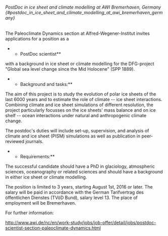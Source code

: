 ###### PostDoc in ice sheet and climate modelling at AWI Bremerhaven, Germany {#postdoc_in_ice_sheet_and_climate_modelling_at_awi_bremerhaven_germany}

The Paleoclimate Dynamics section at Alfred-Wegener-Institut invites
applications for a position as a

-   -   PostDoc scientist**

with a background in ice sheet or climate modelling for the DFG-project
"Global sea level change since the Mid Holocene" (SPP 1889).

-   -   Background and tasks:**

The aim of this project is to study the evolution of polar ice sheets of
the last 6000 years and to estimate the role of climate -- ice sheet
interactions. Combining climate and ice sheet simulations of different
resolution, the project particularly focusses on the ice sheets\' mass
balance and on ice shelf -- ocean interactions under natural and
anthropogenic climate change.

The postdoc's duties will include set-up, supervision, and analysis of
climate and ice sheet (PISM) simulations as well as publication in
peer-reviewed journals.

-   -   Requirements:**

The successful candidate should have a PhD in glaciology, atmospheric
sciences, oceanography or related sciences and should have a background
in either ice sheet or climate modelling.

The position is limited to 3 years, starting August 1st, 2016 or later.
The salary will be paid in accordance with the German Tarifvertrag des
öffentlichen Dienstes (TVöD Bund), salary level 13. The place of
employment will be Bremerhaven.

For further information:

<http://www.awi.de/nc/en/work-study/jobs/job-offer/detail/jobs/postdoc-scientist-section-paleoclimate-dynamics.html>
